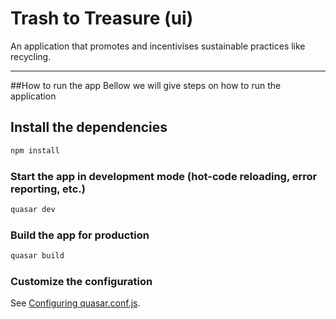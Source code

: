 # Trash to Treasure (ui)

An application that promotes and incentivises sustainable practices like recycling.

---
##How to run the app
Bellow we will give steps on how to run the application

## Install the dependencies
```bash
npm install
```

### Start the app in development mode (hot-code reloading, error reporting, etc.)
```bash
quasar dev
```


### Build the app for production
```bash
quasar build
```

### Customize the configuration
See [Configuring quasar.conf.js](https://quasar.dev/quasar-cli/quasar-conf-js).
